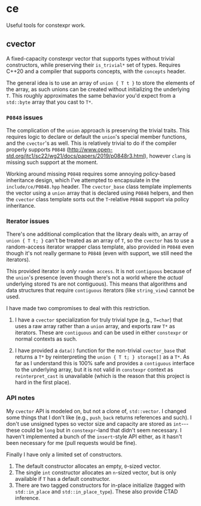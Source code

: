 # ce
Useful tools for constexpr work.

## cvector

A fixed-capacity constexpr vector that supports types without trivial
constructors, while preserving their `is_trivial*` set of types. Requires C++20
and a compiler that supports concepts, with the `concepts` header.

The general idea is to use an array of `union { T t }` to store the elements of
the array, as such unions can be created without initializing the underlying
`T`. This roughly approximates the same behavior you'd expect from a `std::byte`
array that you cast to `T*`.

### `P0848` issues

The complication of the `union` approach is preserving the trivial traits. This
requires logic to declare or default the `union`'s special member functions, and
the `cvector`'s as well. This is relatively trivial to do if the compiler
properly supports `P0848` 
(http://www.open-std.org/jtc1/sc22/wg21/docs/papers/2019/p0848r3.html), however
`clang` is missing such support at the moment.

Working around missing `P0848` requires some annoying policy-based inheritance
design, which I've attempted to encapsulate in the `include/ce/P0848.hpp`
header. The `cvector_base` class template implements the vector using a `union`
array that is declared using `P0848` helpers, and then the `cvector` class
template sorts out the `T`-relative `P0848` support via policy inheritance.

### Iterator issues

There's one additional complication that the library deals with, an array of
`union { T t; }` can't be treated as an array of `T`, so the `cvector` has to
use a random-access iterator wrapper class template, also provided in `P0848`
even though it's not really germane to `P0848` (even with support, we still need
the iterators).

This provided iterator is _only_ `random access`. It is not `contiguous` because
of the `union`'s presence (even though there's not a world where the _actual_
underlying stored `T`s are not contiguous). This means that algorithms and data
structures that require `contiguous` iterators (like `string_view`) cannot be
used.

I have made two compromises to deal with this restriction.

1. I have a `cvector` specialization for truly trivial type (e.g., `T=char`)
   that uses a raw array rather than a `union` array, and exports raw `T*` as
   iterators. These are `contiguous` and can be used in either `constexpr` or
   normal contexts as such.

2. I have provided a `data()` function for the non-trivial `cvector_base` that
   returns a `T*` by reinterpreting the `union { T t; } storage[]` as a `T*`. As
   far as I understand this is 100% safe and provides a `contiguous` interface
   to the underlying array, but it is not valid in `constexpr` context as
   `reinterpret_cast` is unavailable (which is the reason that this project is
   hard in the first place).

### API notes

My `cvector` API is modeled on, but not a clone of, `std::vector`. I changed
some things that I don't like (e.g., `push_back` returns references and such). I
don't use unsigned types so vector size and capacity are stored as `int`---these
could be `long` but in  `constexpr`-land that didn't seem necessary. I haven't
implemented a bunch of the `insert`-style API either, as it hasn't been
necessary for me (pull requests would be fine).

Finally I have only a limited set of constructors.

1. The default constructor allocates an empty, `0`-sized vector.
2. The single `int` constructor allocates an `n`-sized vector, but is only
   available if `T` has a default constructor.
3. There are two tagged constructors for in-place initialize (tagged with
   `std::in_place` and `std::in_place_type`). These also provide CTAD
   inference. 
